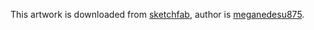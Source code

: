 This artwork is downloaded from [sketchfab](https://sketchfab.com/3d-models/elucidator-3aa5e494037f4d06b8f1ce36239ddb25), author is [meganedesu875](https://sketchfab.com/meganedesu875).
